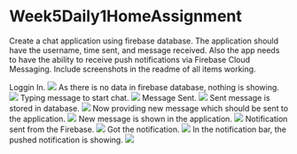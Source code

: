 # Week5Daily1HomeAssignment
Create a chat application using firebase database.  The application should have the username, time sent, and message received.  Also the app needs to have the ability to receive push notifications via Firebase Cloud Messaging.  Include screenshots in the readme of all items working.

Loggin In.
![](app/src/main/res/drawable/screenshot_1.png)
As there is no data in firebase database, nothing is showing.
![](app/src/main/res/drawable/screenshot_2.png)
Typing message to start chat.
![](app/src/main/res/drawable/screenshot_3.png)
Message Sent.
![](app/src/main/res/drawable/screenshot_4.png)
Sent message is stored in database.
![](app/src/main/res/drawable/screenshot_5.png)
Now providing new message which should be sent to the application.
![](app/src/main/res/drawable/screenshot_6.png)
New message is shown in the application.
![](app/src/main/res/drawable/screenshot_7.png)
Notification sent from the Firebase.
![](app/src/main/res/drawable/screenshot_8.png)
Got the notification.
![](app/src/main/res/drawable/screenshot_9.png)
In the notification bar, the pushed notification is showing.
![](app/src/main/res/drawable/screenshot_10.png)
